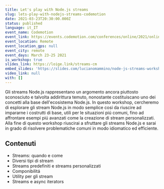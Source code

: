 ```yaml
---
title: Let's play with Node.js streams
slug: lets-play-with-nodejs-streams-codemotion
date: 2021-03-23T20:30:00.000Z
status: published
language: it_IT
event_name: Codemotion
event_link: https://events.codemotion.com/conferences/online/2021/online-tech-conference-italian-edition-spring/workshops
event_location: Remote
event_location_gps: null
event_city: remote
event_days: March 23-25 2021
is_workshop: true
slides_link: https://loige.link/streams-cm
embed_slides: 'https://slides.com/lucianomammino/node-js-streams-workshop-codemotion-2021/embed'
video_link: null
with: []
---
```


Gli streams Node.js rappresentano un argomento ancora piuttosto sconosciuto e talvolta addirittura temuto, nonostante costituiscano uno dei concetti alla base dell'ecosistema Node.js. In questo workshop, cercheremo di esplorare gli stream Node.js in modo semplice cosi da riuscire ad impararne i costrutti di base, utili per le situazioni piú comuni, fino ad affrontare esempi piú avanzati come la creazione di stream personalizzati. Alla fine di questo workshop riuscirai a sfruttare gli streams Node.js e sarai in grado di risolvere problematiche comuni in modo idiomatico ed efficiente.

## Contenuti

- Streams: quando e come
- Diversi tipi di stream
- Streams predefiniti e streams personalizzati
- Componibilitá
- Utility per gli stream
- Streams e async iterators
